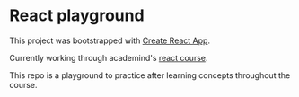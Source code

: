 # React playground

This project was bootstrapped with [Create React App](https://github.com/facebook/create-react-app).

Currently working through academind's [react course](https://www.udemy.com/course/react-the-complete-guide-incl-redux).

This repo is a playground to practice after learning concepts throughout the course.

